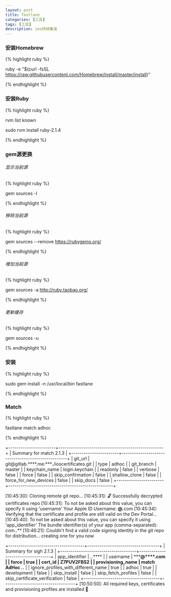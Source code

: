 ```yaml
---
layout: post
title: fastlane
categories: [工具]
tags: [工具]
description: ios持续集成
---
```

<h3>安装Homebrew</h3>

{% highlight ruby %}

ruby -e "$(curl -fsSL https://raw.githubusercontent.com/Homebrew/install/master/install)"

{% endhighlight %}

<h3>安装Ruby</h3>

{% highlight ruby %}

rvm list known

sudo rvm install ruby-2.1.4

{% endhighlight %}


<h3>gem源更换</h3>
<h6>显示当前源</h6>

{% highlight ruby %}

gem sources -l

{% endhighlight %}

<h6>移除当前源</h6>

{% highlight ruby %}

gem sources --remove https://rubygems.org/

{% endhighlight %}

<h6>增加当前源</h6>

{% highlight ruby %}

gem sources -a http://ruby.taobao.org/

{% endhighlight %}


<h6>更新缓存</h6>

{% highlight ruby %}

gem sources -u 

{% endhighlight %}



<h3>安装</h3>

{% highlight ruby %}

sudo gem install -n /usr/local/bin fastlane

{% endhighlight %}

<h3>Match</h3>

{% highlight ruby %}

fastlane match adhoc

{% endhighlight %}


+-----------------------+---------------------------------------------------+
|                          Summary for match 2.1.3                          |
+-----------------------+---------------------------------------------------+
| git_url               | git@gitlab.****.me:*****.**/ioscertificates.git |
| type                  | adhoc                                             |
| git_branch            | master                                            |
| keychain_name         | login.keychain                                    |
| readonly              | false                                             |
| verbose               | false                                             |
| force                 | false                                             |
| skip_confirmation     | false                                             |
| shallow_clone         | false                                             |
| force_for_new_devices | false                                             |
| skip_docs             | false                                             |
+-----------------------+---------------------------------------------------+


[10:45:30]: Cloning remote git repo...
[10:45:31]: 🔓  Successfully decrypted certificates repo
[10:45:31]: To not be asked about this value, you can specify it using 'username'
Your Apple ID Username: ****@****.com
[10:45:34]: Verifying that the certificate and profile are still valid on the Dev Portal...
[10:45:40]: To not be asked about this value, you can specify it using 'app_identifier'
The bundle identifier(s) of your app (comma-separated): com.***.*****
[10:46:21]: Couldn't find a valid code signing identity in the git repo for distribution... creating one for you now


+-------------------------------------+-----------------------------------+
|                         Summary for sigh 2.1.3                          |
+-------------------------------------+-----------------------------------+
| app_identifier                      | ***.***.****             |
| username                            | *****@****.com                   |
| force                               | true                              |
| cert_id                             | Z7PUV2FBS2                        |
| provisioning_name                   | match AdHoc ***.***.**            |
| ignore_profiles_with_different_name | true                              |
| adhoc                               | true                              |
| development                         | false                             |
| skip_install                        | false                             |
| skip_fetch_profiles                 | false                             |
| skip_certificate_verification       | false                             |
+-------------------------------------+-----------------------------------+
[10:50:50]: All required keys, certificates and provisioning profiles are installed 🙌




